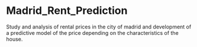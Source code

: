 # Madrid_Rent_Prediction
Study and analysis of rental prices in the city of madrid and development of a predictive model of the price depending on the characteristics of the house.
